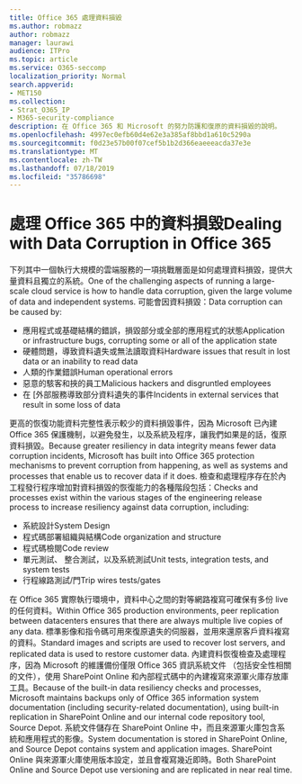 ```yaml
---
title: Office 365 處理資料損毀
ms.author: robmazz
author: robmazz
manager: laurawi
audience: ITPro
ms.topic: article
ms.service: O365-seccomp
localization_priority: Normal
search.appverid:
- MET150
ms.collection:
- Strat_O365_IP
- M365-security-compliance
description: 在 Office 365 和 Microsoft 的努力防護和復原的資料損毀的說明。
ms.openlocfilehash: 4997ec0efb60d4e62e3a385af8bbd1a610c5290a
ms.sourcegitcommit: f0d23e57b00f07cef5b1b2d366eaeeeacda37e3e
ms.translationtype: MT
ms.contentlocale: zh-TW
ms.lasthandoff: 07/18/2019
ms.locfileid: "35786698"
---
```

# <a name="dealing-with-data-corruption-in-office-365"></a><span data-ttu-id="65edf-103">處理 Office 365 中的資料損毀</span><span class="sxs-lookup"><span data-stu-id="65edf-103">Dealing with Data Corruption in Office 365</span></span>

<span data-ttu-id="65edf-104">下列其中一個執行大規模的雲端服務的一項挑戰層面是如何處理資料損毀，提供大量資料且獨立的系統。</span><span class="sxs-lookup"><span data-stu-id="65edf-104">One of the challenging aspects of running a large-scale cloud service is how to handle data corruption, given the large volume of data and independent systems.</span></span> <span data-ttu-id="65edf-105">可能會因資料損毀：</span><span class="sxs-lookup"><span data-stu-id="65edf-105">Data corruption can be caused by:</span></span>

- <span data-ttu-id="65edf-106">應用程式或基礎結構的錯誤，損毀部分或全部的應用程式的狀態</span><span class="sxs-lookup"><span data-stu-id="65edf-106">Application or infrastructure bugs, corrupting some or all of the application state</span></span>
- <span data-ttu-id="65edf-107">硬體問題，導致資料遺失或無法讀取資料</span><span class="sxs-lookup"><span data-stu-id="65edf-107">Hardware issues that result in lost data or an inability to read data</span></span>
- <span data-ttu-id="65edf-108">人類的作業錯誤</span><span class="sxs-lookup"><span data-stu-id="65edf-108">Human operational errors</span></span>
- <span data-ttu-id="65edf-109">惡意的駭客和挾的員工</span><span class="sxs-lookup"><span data-stu-id="65edf-109">Malicious hackers and disgruntled employees</span></span>
- <span data-ttu-id="65edf-110">在 [外部服務導致部分資料遺失的事件</span><span class="sxs-lookup"><span data-stu-id="65edf-110">Incidents in external services that result in some loss of data</span></span>

<span data-ttu-id="65edf-111">更高的恢復功能資料完整性表示較少的資料損毀事件，因為 Microsoft 已內建 Office 365 保護機制，以避免發生，以及系統及程序，讓我們如果是的話，復原資料損毀。</span><span class="sxs-lookup"><span data-stu-id="65edf-111">Because greater resiliency in data integrity means fewer data corruption incidents, Microsoft has built into Office 365 protection mechanisms to prevent corruption from happening, as well as systems and processes that enable us to recover data if it does.</span></span> <span data-ttu-id="65edf-112">檢查和處理程序存在於內工程發行程序增加對資料損毀的恢復能力的各種階段包括：</span><span class="sxs-lookup"><span data-stu-id="65edf-112">Checks and processes exist within the various stages of the engineering release process to increase resiliency against data corruption, including:</span></span>

- <span data-ttu-id="65edf-113">系統設計</span><span class="sxs-lookup"><span data-stu-id="65edf-113">System Design</span></span>
- <span data-ttu-id="65edf-114">程式碼部署組織與結構</span><span class="sxs-lookup"><span data-stu-id="65edf-114">Code organization and structure</span></span>
- <span data-ttu-id="65edf-115">程式碼檢閱</span><span class="sxs-lookup"><span data-stu-id="65edf-115">Code review</span></span>
- <span data-ttu-id="65edf-116">單元測試、 整合測試，以及系統測試</span><span class="sxs-lookup"><span data-stu-id="65edf-116">Unit tests, integration tests, and system tests</span></span>
- <span data-ttu-id="65edf-117">行程線路測試/門</span><span class="sxs-lookup"><span data-stu-id="65edf-117">Trip wires tests/gates</span></span>

<span data-ttu-id="65edf-118">在 Office 365 實際執行環境中，資料中心之間的對等網路複寫可確保有多份 live 的任何資料。</span><span class="sxs-lookup"><span data-stu-id="65edf-118">Within Office 365 production environments, peer replication between datacenters ensures that there are always multiple live copies of any data.</span></span> <span data-ttu-id="65edf-119">標準影像和指令碼可用來復原遺失的伺服器，並用來還原客戶資料複寫的資料。</span><span class="sxs-lookup"><span data-stu-id="65edf-119">Standard images and scripts are used to recover lost servers, and replicated data is used to restore customer data.</span></span> <span data-ttu-id="65edf-120">內建資料恢復檢查及處理程序，因為 Microsoft 的維護備份僅限 Office 365 資訊系統文件 （包括安全性相關的文件），使用 SharePoint Online 和內部程式碼中的內建複寫來源軍火庫存放庫工具。</span><span class="sxs-lookup"><span data-stu-id="65edf-120">Because of the built-in data resiliency checks and processes, Microsoft maintains backups only of Office 365 information system documentation (including security-related documentation), using built-in replication in SharePoint Online and our internal code repository tool, Source Depot.</span></span> <span data-ttu-id="65edf-121">系統文件儲存在 SharePoint Online 中，而且來源軍火庫包含系統和應用程式的影像。</span><span class="sxs-lookup"><span data-stu-id="65edf-121">System documentation is stored in SharePoint Online, and Source Depot contains system and application images.</span></span> <span data-ttu-id="65edf-122">SharePoint Online 與來源軍火庫使用版本設定，並且會複寫幾近即時。</span><span class="sxs-lookup"><span data-stu-id="65edf-122">Both SharePoint Online and Source Depot use versioning and are replicated in near real time.</span></span>
